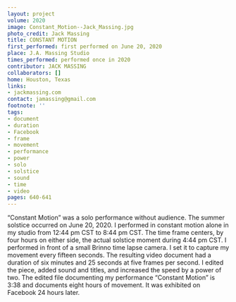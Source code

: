 ```yaml
---
layout: project
volume: 2020
image: Constant_Motion--Jack_Massing.jpg
photo_credit: Jack Massing
title: CONSTANT MOTION
first_performed: first performed on June 20, 2020
place: J.A. Massing Studio
times_performed: performed once in 2020
contributor: JACK MASSING
collaborators: []
home: Houston, Texas
links:
- jackmassing.com
contact: jamassing@gmail.com
footnote: ''
tags:
- document
- duration
- Facebook
- frame
- movement
- performance
- power
- solo
- solstice
- sound
- time
- video
pages: 640-641
---
```

“Constant Motion” was a solo performance without audience. The summer solstice occurred on June 20, 2020. I performed in constant motion alone in my studio from 12:44 pm CST to 8:44 pm CST. The time frame centers, by four hours on either side, the actual solstice moment during 4:44 pm CST. I performed in front of a small Brinno time lapse camera. I set it to capture my movement every fifteen seconds. The resulting video document had a duration of six minutes and 25 seconds at five frames per second. I edited the piece, added sound and titles, and increased the speed by a power of two. The edited file documenting my performance “Constant Motion” is 3:38 and documents eight hours of movement. It was exhibited on Facebook 24 hours later.